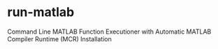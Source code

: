 # run-matlab
Command Line MATLAB Function Executioner with Automatic MATLAB Compiler Runtime (MCR) Installation
